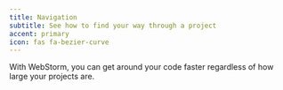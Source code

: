 ```yaml
---
title: Navigation
subtitle: See how to find your way through a project
accent: primary
icon: fas fa-bezier-curve
---
```


With WebStorm, you can get around your code faster regardless of how large your projects are.
